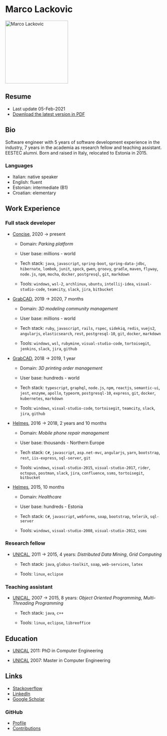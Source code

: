 # Marco Lackovic

<img src="https://github.com/lackovic.png" alt="Marco Lackovic" width="200"/>

## Resume

* Last update 05-Feb-2021
* [Download the latest version in PDF](https://github.com/lackovic/resume/raw/master/marco-lackovic-resume.pdf)

## Bio

Software engineer with 5 years of software development experience in the industry, 7 years in the academia as research fellow and teaching assistant. EESTEC alumni. Born and raised in Italy, relocated to Estonia in 2015.

### Languages

* Italian: native speaker
* English: fluent
* Estonian: intermediate (B1)
* Croatian: elementary

## Work Experience

### Full stack developer

* [Concise](https://concise.ee/), 2020 → present

    * Domain: *Parking platform*

    * User base: millions - world
    
    * Tech stack: `java`, `javascript`, `spring-boot`, `spring-data-jdbc`, `hibernate`, `lombok`, `junit`, `spock`, `gwen`, `groovy`, `gradle`, `maven`, `flyway`, `node.js`, `npm`, `mocha`, `docker`, `postgresql`, `git`, `markdown`
    
    * Tools: `windows`, `wsl-2`, `archlinux`, `ubuntu`, `intellij-idea`, `visual-studio-code`, `teamcity`, `slack`, `jira`, `bitbucket`

* [GrabCAD](https://grabcad.com/), 2019 → 2020, 7 months

    * Domain: *3D modeling community management*

    * User base: millions - world
    
    * Tech stack: `ruby`, `javascript`, `rails`, `rspec`, `sidekiq`, `redis`, `vuejs2`, `angularjs`, `elasticsearch`, `rest`, `postgresql-10`, `git`, `docker`, `markdown`
    
    * Tools: `windows`, `wsl`, `rubymine`, `visual-studio-code`, `tortoisegit`, `jenkins`, `slack`, `jira`, `github`

* [GrabCAD](https://grabcad.com/), 2018 → 2019, 1 year
    
    * Domain: *3D printing order management*

    * User base: hundreds - world
    
    * Tech stack: `typescript`, `graphql`, `node.js`, `npm`, `reactjs`, `semantic-ui`, `jest`, `enzyme`, `apollo`, `typeorm`, `postgresql-10`, `express`, `git`, `docker`, `kubernetes`, `markdown`
    
    * Tools: `windows`, `visual-studio-code`, `tortoisegit`, `teamcity`, `slack`, `jira`, `github`

* [Helmes](https://www.helmes.com/), 2016 → 2018, 2 years and 10 months
    
    * Domain: *Mobile phone repair management*

    * User base: thousands - Northern Europe
    
    * Tech stack: `C#`, `javascript`, `asp.net-mvc`, `angularjs`, `yarn`, `bootstrap`, `rest`, `iis-express`, `sql-server`, `git`
    
    * Tools: `windows`, `visual-studio-2015`, `visual-studio-2017`, `rider`, `octopus`, `postman`, `slack`, `jira`, `confluence`, `ssms`, `tortoisegit`, `bitbucket`

* [Helmes](https://www.helmes.com/), 2015, 10 months
    
    * Domain: *Healthcare*

    * User base: hundreds - Estonia
    
    * Tech stack: `C#`, `javascript`, `webforms`, `soap`, `bootstrap`, `telerik`, `sql-server`
    
    * Tools: `windows`, `visual-studio-2008`, `visual-studio-2012`, `ssms`

### Research fellow

* [UNICAL](http://www.unicaladmission.it/), 2011 → 2015, 4 years: *Distributed Data Mining*, *Grid Computing*
    
    * Tech stack: `java`, `globus-toolkit`, `soap`, `web-services`, `latex`
    
    * Tools: `linux`, `eclipse`

### Teaching assistant

* [UNICAL](http://www.unicaladmission.it/), 2007 → 2015, 8 years: *Object Oriented Programming*, *Multi-Threading Programming*
    
    * Tech stack: `java`, `c++`
    
    * Tools: `linux`, `eclipse`, `libreoffice`

## Education

* [UNICAL](http://www.unicaladmission.it/) 2011: PhD in Computer Engineering

* [UNICAL](http://www.unicaladmission.it/) 2007: Master in Computer Engineering

## Links

* [Stackoverflow](https://stackoverflow.com/users/334569/marco-lackovic)
* [LinkedIn](https://www.linkedin.com/in/marco-lackovic-51a4952/)
* [Google Scholar](https://scholar.google.it/citations?user=QHgyV5UAAAAJ&hl=en)

### GitHub

* [Profile](https://github.com/lackovic)
* [Contributions](http://github.com/search?q=is%3Apr+author%3Alackovic)